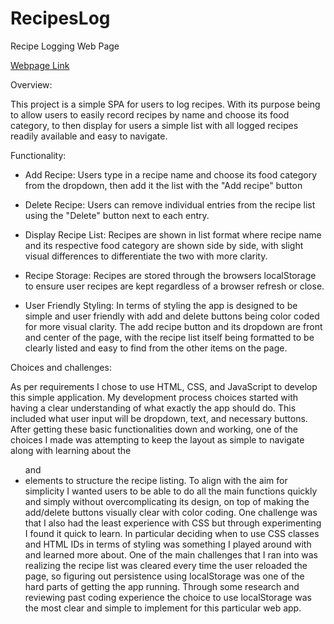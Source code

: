 # RecipesLog
Recipe Logging Web Page

[Webpage Link](https://emi-mii.github.io/RecipesLog/)

Overview:

This project is a simple SPA for users to log recipes. With its purpose being to allow users to easily record recipes by name and choose its food category, to then display for users a simple list with all logged recipes readily available and easy to navigate.

Functionality:

- Add Recipe: Users type in a recipe name and choose its food category from the dropdown, then add it the list with the "Add recipe" button

- Delete Recipe: Users can remove individual entries from the recipe list using the "Delete" button next to each entry.

- Display Recipe List: Recipes are shown in list format where recipe name and its respective food category are shown side by side, with slight visual differences to differentiate the two with more clarity.

- Recipe Storage: Recipes are stored through the browsers localStorage to ensure user recipes are kept regardless of a browser refresh or close.

- User Friendly Styling: In terms of styling the app is designed to be simple and user friendly with add and delete buttons being color coded for more visual clarity. The add recipe button and its dropdown are front and center of the page, with the recipe list itself being formatted to be clearly listed and easy to find from the other items on the page.


Choices and challenges:

As per requirements I chose to use HTML, CSS, and JavaScript to develop this simple application.
My development process choices started with having a clear understanding of what exactly the app should do. This included what user input will be dropdown, text, and necessary buttons. After getting these basic functionalities down and working, one of the choices I made was attempting to keep the layout as simple to navigate along with learning about the <ul> and <li> elements to structure the recipe listing. To align with the aim for simplicity I wanted users to be able to do all the main functions quickly and simply without overcomplicating its design, on top of making the add/delete buttons visually clear with color coding.
One challenge was that I also had the least experience with CSS but through experimenting I found it quick to learn. In particular deciding when to use CSS classes and HTML IDs in terms of styling was something I played around with and learned more about.
One of the main challenges that I ran into was realizing the recipe list was cleared every time the user reloaded the page, so figuring out persistence using localStorage was one of the hard parts of getting the app running. Through some research and reviewing past coding experience the choice to use localStorage was the most clear and simple to implement for this particular web app.